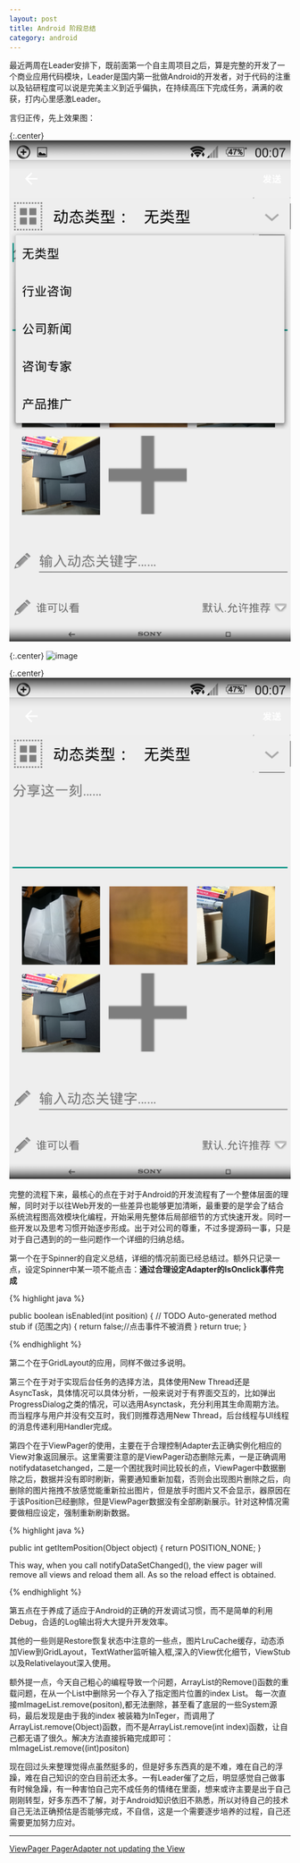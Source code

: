 ```yaml
---
layout: post
title: Android 阶段总结
category: android
---
```

最近两周在Leader安排下，既前面第一个自主周项目之后，算是完整的开发了一个商业应用代码模块，Leader是国内第一批做Android的开发者，对于代码的注重以及钻研程度可以说是完美主义到近乎偏执，在持续高压下完成任务，满满的收获，打内心里感激Leader。

言归正传，先上效果图：

{:.center}
![image](/assets/img/20150827/Screenshot_2015-08-29-00-07-50.png)

{:.center}
![image](/assets/img/20150827/Screenshot_2015-08-29-00-07-48.png)

{:.center}
![image](/assets/img/20150827/Screenshot_2015-08-29-00-07-44.png)

完整的流程下来，最核心的点在于对于Android的开发流程有了一个整体层面的理解，同时对于以往Web开发的一些差异也能够更加清晰，最重要的是学会了结合系统流程图高效模块化编程，开始采用先整体后局部细节的方式快速开发。同时一些开发以及思考习惯开始逐步形成。出于对公司的尊重，不过多提源码一事，只是对于自己遇到的的一些问题作一个详细的归纳总结。

第一个在于Spinner的自定义总结，详细的情况前面已经总结过。额外只记录一点，设定Spinner中某一项不能点击：**通过合理设定Adapter的IsOnclick事件完成**

{%  highlight java  %}

 public boolean isEnabled(int position) {
            // TODO Auto-generated method stub 
            if (范围之内) {
                return false;//点击事件不被消费 
            } 
            return true; 
        } 

{% endhighlight %}

第二个在于GridLayout的应用，同样不做过多说明。

第三个在于对于实现后台任务的选择方法，具体使用New Thread还是AsyncTask，具体情况可以具体分析，一般来说对于有界面交互的，比如弹出ProgressDialog之类的情况，可以选用Asynctask，充分利用其生命周期方法。而当程序与用户并没有交互时，我们则推荐选用New Thread，后台线程与UI线程的消息传递利用Handler完成。

第四个在于ViewPager的使用，主要在于合理控制Adapter去正确实例化相应的View对象返回展示。这里需要注意的是ViewPager动态删除元素，一是正确调用notifydatasetchanged，二是一个困扰我时间比较长的点，ViewPager中数据删除之后，数据并没有即时刷新，需要通知重新加载，否则会出现图片删除之后，向删除的图片拖拽不放感觉能重新拉出图片，但是放手时图片又不会显示，器原因在于该Position已经删除，但是ViewPager数据没有全部刷新展示。针对这种情况需要做相应设定，强制重新刷新数据。

{%  highlight java  %}

public int getItemPosition(Object object) {
    return POSITION_NONE; 
} 

This way, when you call notifyDataSetChanged(), the view pager will remove all views and reload them all. As so the reload effect is obtained.

{% endhighlight %}

第五点在于养成了适应于Android的正确的开发调试习惯，而不是简单的利用Debug，合适的Log输出将大大提升开发效率。

其他的一些则是Restore恢复状态中注意的一些点，图片LruCache缓存，动态添加View到GridLayout，TextWather监听输入框,深入的View优化细节，ViewStub以及Relativelayout深入使用。

额外提一点，今天自己粗心的编程导致一个问题，ArrayList的Remove()函数的重载问题，在从一个List中删除另一个存入了指定图片位置的index List。
每一次直接mImageList.remove(positon),都无法删除，甚至看了底层的一些System源码，最后发现是由于我的index 被装箱为InTeger，而调用了 ArrayList.remove(Object)函数，而不是ArrayList.remove(int index)函数，让自己都无语了很久。解决方法直接拆箱完成即可：mImageList.remove((int)positon)

现在回过头来整理觉得点虽然挺多的，但是好多东西真的是不难，难在自己的浮躁，难在自己知识的空白目前还太多。一有Leader催了之后，明显感觉自己做事有时候急躁，有一种害怕自己完不成任务的情绪在里面，想来或许主要是出于自己刚刚转型，好多东西不了解，对于Android知识依旧不熟悉，所以对待自己的技术自己无法正确预估是否能够完成，不自信，这是一个需要逐步培养的过程，自己还需要更加努力应对。



---

[ViewPager PagerAdapter not updating the View](http://stackoverflow.com/questions/7263291/viewpager-pageradapter-not-updating-the-view)